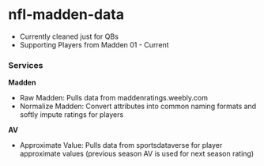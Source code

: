 # nfl-madden-data


- Currently cleaned just for QBs
- Supporting Players from Madden 01 - Current


### Services

**Madden**
- Raw Madden: Pulls data from maddenratings.weebly.com
- Normalize Madden: Convert attributes into common naming formats and softly impute ratings for players

**AV**
- Approximate Value: Pulls data from sportsdataverse for player approximate values (previous season AV is used for next season rating)